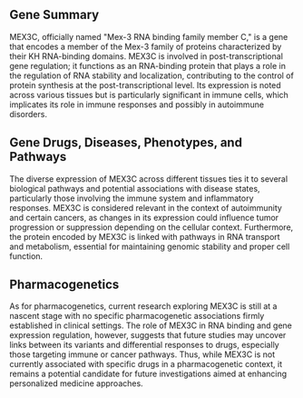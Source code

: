 ## Gene Summary
MEX3C, officially named "Mex-3 RNA binding family member C," is a gene that encodes a member of the Mex-3 family of proteins characterized by their KH RNA-binding domains. MEX3C is involved in post-transcriptional gene regulation; it functions as an RNA-binding protein that plays a role in the regulation of RNA stability and localization, contributing to the control of protein synthesis at the post-transcriptional level. Its expression is noted across various tissues but is particularly significant in immune cells, which implicates its role in immune responses and possibly in autoimmune disorders.

## Gene Drugs, Diseases, Phenotypes, and Pathways
The diverse expression of MEX3C across different tissues ties it to several biological pathways and potential associations with disease states, particularly those involving the immune system and inflammatory responses. MEX3C is considered relevant in the context of autoimmunity and certain cancers, as changes in its expression could influence tumor progression or suppression depending on the cellular context. Furthermore, the protein encoded by MEX3C is linked with pathways in RNA transport and metabolism, essential for maintaining genomic stability and proper cell function.

## Pharmacogenetics
As for pharmacogenetics, current research exploring MEX3C is still at a nascent stage with no specific pharmacogenetic associations firmly established in clinical settings. The role of MEX3C in RNA binding and gene expression regulation, however, suggests that future studies may uncover links between its variants and differential responses to drugs, especially those targeting immune or cancer pathways. Thus, while MEX3C is not currently associated with specific drugs in a pharmacogenetic context, it remains a potential candidate for future investigations aimed at enhancing personalized medicine approaches.